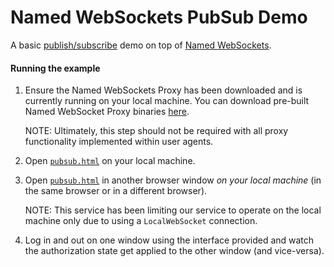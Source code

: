 Named WebSockets PubSub Demo
===

A basic [publish/subscribe](https://en.wikipedia.org/wiki/Publish–subscribe_pattern) demo on top of [Named WebSockets](https://github.com/namedwebsockets/namedwebsockets).

#### Running the example

1. Ensure the Named WebSockets Proxy has been downloaded and is currently running on your local machine. You can download pre-built Named WebSocket Proxy binaries [here](https://github.com/namedwebsockets/namedwebsockets/releases).

    NOTE: Ultimately, this step should not be required with all proxy functionality implemented within user agents.

2. Open [`pubsub.html`](http://namedwebsockets.github.io/namedwebsockets/examples/pubsub/pubsub.html) on your local machine.

3. Open [`pubsub.html`](http://namedwebsockets.github.io/namedwebsockets/examples/pubsub/pubsub.html) in another browser window *on your local machine* (in the same browser or in a different browser).

    NOTE: This service has been limiting our service to operate on the local machine only due to using a `LocalWebSocket` connection.

4. Log in and out on one window using the interface provided and watch the authorization state get applied to the other window (and vice-versa).
